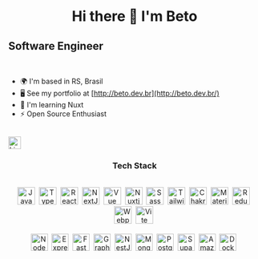 <h1 align="center">Hi there 👋 I'm Beto</h1>

<h2 align="left">Software Engineer</h2>

<br clear="both">

- 🌍 I'm based in RS, Brasil
- 🖥️ See my portfolio at [http://beto.dev.br](http://beto.dev.br/)
- 🧠 I'm learning Nuxt
- ⚡ Open Source Enthusiast

<br clear="both">

<a href="https://linkedin.com/in/gilbertomossmann/" target="_blank">
  <img src="https://img.shields.io/static/v1?message=LinkedIn&logo=linkedin&label=&color=0077B5&logoColor=white&labelColor=&style=flat" height="25" alt="Linkedin logo"  />
</a>

<br clear="both">

<h3 align="center">Tech Stack</h3>

<br clear="both">

<div align="center">
  <img src="https://raw.githubusercontent.com/danielcranney/readme-generator/main/public/icons/skills/javascript-colored.svg" height="35" alt="JavaScript" />
  <img height="15" />
  <img src="https://raw.githubusercontent.com/danielcranney/readme-generator/main/public/icons/skills/typescript-colored.svg" height="35" alt="TypeScript" />
  <img height="15" />
  <img src="https://raw.githubusercontent.com/danielcranney/readme-generator/main/public/icons/skills/react-colored.svg" height="35" alt="React" />
  <img height="15" />
  <img src="https://raw.githubusercontent.com/danielcranney/readme-generator/main/public/icons/skills/nextjs-colored.svg" height="35" alt="NextJs" />
  <img height="15" />
  <img src="https://raw.githubusercontent.com/danielcranney/readme-generator/main/public/icons/skills/vuejs-colored.svg" height="35" alt="Vue" />
  <img height="15" />
  <img src="https://raw.githubusercontent.com/danielcranney/readme-generator/main/public/icons/skills/nuxtjs-colored.svg" height="35" alt="Nuxtjs" />
  <img height="15" />
  <img src="https://raw.githubusercontent.com/danielcranney/readme-generator/main/public/icons/skills/sass-colored.svg" height="35" alt="Sass" />
  <img height="15" />
  <img src="https://raw.githubusercontent.com/danielcranney/readme-generator/main/public/icons/skills/tailwindcss-colored.svg" height="35" alt="TailwindCSS" />
  <img height="15" />
  <img src="https://raw.githubusercontent.com/danielcranney/readme-generator/main/public/icons/skills/chakra-colored.svg" height="35" alt="Chakra UI" />
  <img height="15" />
  <img src="https://raw.githubusercontent.com/danielcranney/readme-generator/main/public/icons/skills/materialui-colored.svg" height="35" alt="Material UI" />
  <img height="15" />
  <img src="https://raw.githubusercontent.com/danielcranney/readme-generator/main/public/icons/skills/redux-colored.svg" height="35" alt="Redux" />
  <img height="15" />
  <img src="https://raw.githubusercontent.com/danielcranney/readme-generator/main/public/icons/skills/webpack-colored.svg" height="35" alt="Webpack" />
  <img height="15" />
  <img src="https://raw.githubusercontent.com/danielcranney/readme-generator/main/public/icons/skills/vite-colored.svg" height="35" alt="Vite" />
  <img height="15" />
</div>

<br clear="both">

<div align="center">
  <img src="https://raw.githubusercontent.com/danielcranney/readme-generator/main/public/icons/skills/nodejs-colored.svg" height="34" alt="NodeJS" />
  <img height="15" />
  <img src="https://raw.githubusercontent.com/danielcranney/readme-generator/main/public/icons/skills/express-colored.svg" height="34" alt="Express" />
  <img height="15" />
  <img src="https://raw.githubusercontent.com/danielcranney/readme-generator/main/public/icons/skills/fastapi-colored.svg" height="34" alt="Fast API" />
  <img height="15" />
  <img src="https://raw.githubusercontent.com/danielcranney/readme-generator/main/public/icons/skills/graphql-colored.svg" height="34" alt="GraphQL" />
  <img height="15" />
  <img src="https://raw.githubusercontent.com/danielcranney/readme-generator/main/public/icons/skills/nestjs-colored.svg" height="34" alt="NestJS" />
  <img height="15" />
  <img src="https://raw.githubusercontent.com/danielcranney/readme-generator/main/public/icons/skills/mongodb-colored.svg" height="34" alt="MongoDB" />
  <img height="15" />
  <img src="https://raw.githubusercontent.com/danielcranney/readme-generator/main/public/icons/skills/postgresql-colored.svg" height="34" alt="PostgreSQL" />
  <img height="15" />
  <img src="https://raw.githubusercontent.com/danielcranney/readme-generator/main/public/icons/skills/supabase-colored.svg" height="34" alt="Supabase" />
  <img height="15" />
  <img src="https://raw.githubusercontent.com/danielcranney/readme-generator/main/public/icons/skills/aws-colored.svg" height="34" alt="Amazon Web Services" />
  <img height="15" />
  <img src="https://raw.githubusercontent.com/danielcranney/readme-generator/main/public/icons/skills/docker-colored.svg" height="34" alt="Docker" />
  <img height="15" />
</div>
